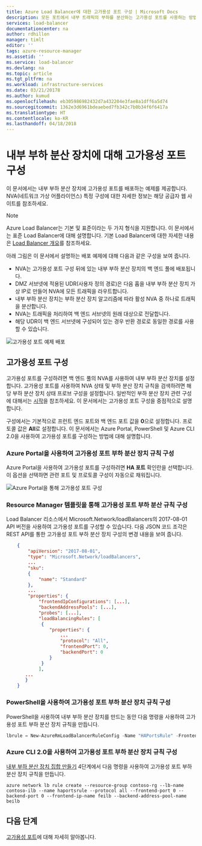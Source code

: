 ```yaml
---
title: Azure Load Balancer에 대한 고가용성 포트 구성 | Microsoft Docs
description: 모든 포트에서 내부 트래픽의 부하를 분산하는 고가용성 포트를 사용하는 방법에 대해 알아봅니다.
services: load-balancer
documentationcenter: na
author: rdhillon
manager: timlt
editor: ''
tags: azure-resource-manager
ms.assetid: ''
ms.service: load-balancer
ms.devlang: na
ms.topic: article
ms.tgt_pltfrm: na
ms.workload: infrastructure-services
ms.date: 03/21/20178
ms.author: kumud
ms.openlocfilehash: eb305986982432d7a432204e3fae8a1dff6a5d74
ms.sourcegitcommit: 1362e3d6961bdeaebed7fb342c7b0b34f6f6417a
ms.translationtype: HT
ms.contentlocale: ko-KR
ms.lasthandoff: 04/18/2018
---
```

# <a name="configure-high-availability-ports-for-an-internal-load-balancer"></a>내부 부하 분산 장치에 대해 고가용성 포트 구성

이 문서에서는 내부 부하 분산 장치에 고가용성 포트를 배포하는 예제를 제공합니다. NVA(네트워크 가상 어플라이언스) 특정 구성에 대한 자세한 정보는 해당 공급자 웹 사이트를 참조하세요.

>[!NOTE]
>Azure Load Balancer는 기본 및 표준이라는 두 가지 형식을 지원합니다. 이 문서에서는 표준 Load Balancer에 대해 설명합니다. 기본 Load Balancer에 대한 자세한 내용은 [Load Balancer 개요](load-balancer-overview.md)를 참조하세요.

아래 그림은 이 문서에서 설명하는 배포 예제에 대해 다음과 같은 구성을 보여 줍니다.

- NVA는 고가용성 포트 구성 뒤에 있는 내부 부하 분산 장치의 백 엔드 풀에 배포됩니다. 
- DMZ 서브넷에 적용된 UDR(사용자 정의 경로)은 다음 홉을 내부 부하 분산 장치 가상 IP로 만들어 NVA에 모든 트래픽을 라우트합니다. 
- 내부 부하 분산 장치는 부하 분산 장치 알고리즘에 따라 활성 NVA 중 하나로 트래픽을 분산합니다.
- NVA는 트래픽을 처리하여 백 엔드 서브넷의 원래 대상으로 전달합니다.
- 해당 UDR이 백 엔드 서브넷에 구성되어 있는 경우 반환 경로로 동일한 경로를 사용할 수 있습니다. 

![고가용성 포트 예제 배포](./media/load-balancer-configure-ha-ports/haports.png)



## <a name="configure-high-availability-ports"></a>고가용성 포트 구성

고가용성 포트를 구성하려면 백 엔드 풀의 NVA를 사용하여 내부 부하 분산 장치를 설정합니다. 고가용성 포트를 사용하여 NVA 상태 및 부하 분산 장치 규칙을 검색하려면 해당 부하 분산 장치 상태 프로브 구성을 설정합니다. 일반적인 부하 분산 장치 관련 구성에 대해서는 [시작](load-balancer-get-started-ilb-arm-portal.md)을 참조하세요. 이 문서에서는 고가용성 포트 구성을 중점적으로 설명합니다.

구성에서는 기본적으로 프런트 엔드 포트와 백 엔드 포트 값을 **0**으로 설정합니다. 프로토콜 값은 **All**로 설정합니다. 이 문서에서는 Azure Portal, PowerShell 및 Azure CLI 2.0을 사용하여 고가용성 포트를 구성하는 방법에 대해 설명합니다.

### <a name="configure-a-high-availability-ports-load-balancer-rule-with-the-azure-portal"></a>Azure Portal을 사용하여 고가용성 포트 부하 분산 장치 규칙 구성

Azure Portal을 사용하여 고가용성 포트를 구성하려면 **HA 포트** 확인란을 선택합니다. 이 옵션을 선택하면 관련 포트 및 프로토콜 구성이 자동으로 채워집니다. 

![Azure Portal을 통해 고가용성 포트 구성](./media/load-balancer-configure-ha-ports/haports-portal.png)


### <a name="configure-a-high-availability-ports-load-balancing-rule-via-the-resource-manager-template"></a>Resource Manager 템플릿을 통해 고가용성 포트 부하 분산 규칙 구성

Load Balancer 리소스에서 Microsoft.Network/loadBalancers의 2017-08-01 API 버전을 사용하여 고가용성 포트를 구성할 수 있습니다. 다음 JSON 코드 조각은 REST API를 통한 고가용성 포트 부하 분산 장치 구성의 변경 내용을 보여 줍니다.

```json
    {
        "apiVersion": "2017-08-01",
        "type": "Microsoft.Network/loadBalancers",
        ...
        "sku":
        {
            "name": "Standard"
        },
        ...
        "properties": {
            "frontendIpConfigurations": [...],
            "backendAddressPools": [...],
            "probes": [...],
            "loadBalancingRules": [
             {
                "properties": {
                    ...
                    "protocol": "All",
                    "frontendPort": 0,
                    "backendPort": 0
                }
             }
            ],
       ...
       }
    }
```

### <a name="configure-a-high-availability-ports-load-balancer-rule-with-powershell"></a>PowerShell을 사용하여 고가용성 포트 부하 분산 장치 규칙 구성

PowerShell을 사용하여 내부 부하 분산 장치를 만드는 동안 다음 명령을 사용하여 고가용성 포트 부하 분산 장치 규칙을 만듭니다.

```powershell
lbrule = New-AzureRmLoadBalancerRuleConfig -Name "HAPortsRule" -FrontendIpConfiguration $frontendIP -BackendAddressPool $beAddressPool -Probe $healthProbe -Protocol "All" -FrontendPort 0 -BackendPort 0
```

### <a name="configure-a-high-availability-ports-load-balancer-rule-with-azure-cli-20"></a>Azure CLI 2.0을 사용하여 고가용성 포트 부하 분산 장치 규칙 구성

[내부 부하 분산 장치 집합 만들기](load-balancer-get-started-ilb-arm-cli.md) 4단계에서 다음 명령을 사용하여 고가용성 포트 부하 분산 장치 규칙을 만듭니다.

```azurecli
azure network lb rule create --resource-group contoso-rg --lb-name contoso-ilb --name haportsrule --protocol all --frontend-port 0 --backend-port 0 --frontend-ip-name feilb --backend-address-pool-name beilb
```

## <a name="next-steps"></a>다음 단계

[고가용성 포트](load-balancer-ha-ports-overview.md)에 대해 자세히 알아봅니다.
